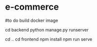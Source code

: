 # e-commerce
#to do build docker image

cd backend
python manage.py runserver

cd ..
cd frontend
npm install
npm run serve

